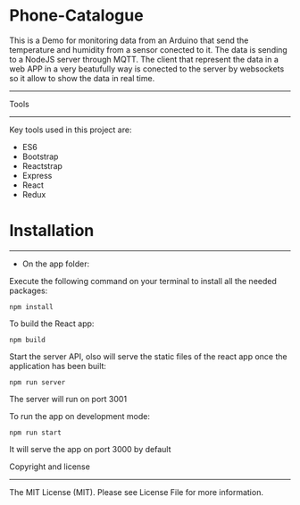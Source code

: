 # Phone-Catalogue

This is a Demo for monitoring data from an Arduino that send the temperature and humidity from a sensor conected to it. The data is sending to a NodeJS server through MQTT. The client that represent the data in a web APP in a very beatufully way is conected to the server by websockets so it allow to show the data in real time.

---

Tools

---

Key tools used in this project are:

- ES6
- Bootstrap
- Reactstrap
- Express
- React
- Redux

# Installation

---

- On the app folder:

Execute the following command on your terminal to install all the needed packages:

    npm install

To build the React app:

    npm build

Start the server API, olso will serve the static files of the react app once the application has been built:

    npm run server

The server will run on port 3001

To run the app on development mode:

    npm run start

It will serve the app on port 3000 by default

Copyright and license

---

The MIT License (MIT). Please see License File for more information.
